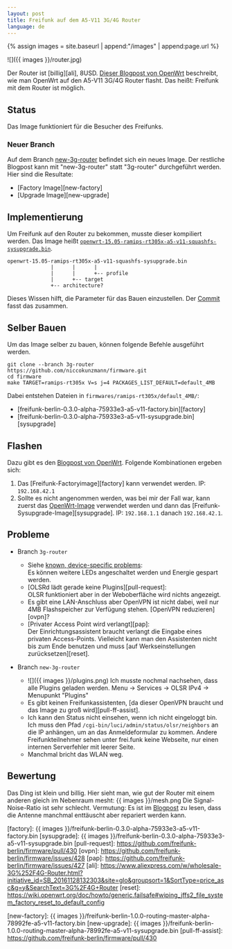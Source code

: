 ```yaml
---
layout: post
title: Freifunk auf dem A5-V11 3G/4G Router
language: de
---
```


{% assign images = site.baseurl | append:"/images" | append:page.url %}

![]({{ images }}/router.jpg)

Der Router ist [billig][ali], 8USD.
[Dieser Blogpost von OpenWrt][blog] beschreibt,
wie man OpenWrt auf den A5-V11 3G/4G Router flasht.
Das heißt: Freifunk mit dem Router ist möglich.

Status
------

Das Image funktioniert für die Besucher des Freifunks.

### Neuer Branch

Auf dem Branch [new-3g-router][new-branch] befindet sich ein neues Image.
Der restliche Blogpost kann mit "new-3g-router" statt "3g-router" durchgeführt werden.
Hier sind die Resultate:
- [Factory Image][new-factory]
- [Upgrade Image][new-upgrade]

Implementierung
---------------

Um Freifunk auf den Router zu bekommen, musste dieser kompiliert werden.
Das Image heißt
[`openwrt-15.05-ramips-rt305x-a5-v11-squashfs-sysupgrade.bin`][openwrt-image].

    openwrt-15.05-ramips-rt305x-a5-v11-squashfs-sysupgrade.bin
                  |      |      |
                  |      |      +-- profile
                  |      +-- target
                  +-- architecture?

Dieses Wissen hilft, die Parameter für das Bauen einzustellen.
Der [Commit][commit] fasst das zusammen.

Selber Bauen
------------

Um das Image selber zu bauen, können folgende Befehle ausgeführt werden.

    git clone --branch 3g-router https://github.com/niccokunzmann/firmware.git
    cd firmware
    make TARGET=ramips-rt305x V=s j=4 PACKAGES_LIST_DEFAULT=default_4MB

Dabei entstehen Dateien in `firmwares/ramips-rt305x/default_4MB/`:

- [freifunk-berlin-0.3.0-alpha-75933e3-a5-v11-factory.bin][factory]
- [freifunk-berlin-0.3.0-alpha-75933e3-a5-v11-sysupgrade.bin][sysupgrade]

Flashen
-------

Dazu gibt es den [Blogpost von OpenWrt][blog].
Folgende Kombinationen ergeben sich:

1. Das [Freifunk-Factoryimage][factory] kann verwendet werden.
   IP: `192.168.42.1`
2. Sollte es nicht angenommen werden, was bei mir der Fall war, kann zuerst das
   [OpenWrt-Image][openwrt-image] verwendet werden und dann das
   [Freifunk-Sysupgrade-Image][sysupgrade].
   IP: `192.168.1.1` danach `192.168.42.1`.

Probleme
--------

- Branch `3g-router`
  - Siehe [known, device-specific problems][blog-problems]:  
    Es können weitere LEDs angeschaltet werden und Energie gespart werden.
  - [OLSRd lädt gerade keine Plugins][pull-request]:  
    OLSR funktioniert aber in der Weboberfläche wird nichts angezeigt.
  - Es gibt eine LAN-Anschluss aber OpenVPN ist nicht dabei, weil nur 4MB
    Flashspeicher zur Verfügung stehen. [OpenVPN reduzieren][ovpn]?
  - [Privater Access Point wird verlangt][pap]:  
    Der Einrichtungsassistent braucht verlangt die Eingabe eines privaten
    Access-Points.
    Vielleicht kann man den Assistenten nicht bis zum Ende benutzen und muss
    [auf Werkseinstellungen zurücksetzen][reset].

- Branch `new-3g-router`
  - ![]({{ images }}/plugins.png)
    Ich musste nochmal nachsehen, dass alle Plugins geladen werden.
    Menu → Services → OLSR IPv4 → Menupunkt "Plugins"
  - Es gibt keinen Freifunkassistenten,
    [da dieser OpenVPN braucht und das Image zu groß wird][pull-ff-assist].
  - Ich kann den Status nicht einsehen, wenn ich nicht eingeloggt bin.
    Ich muss den Pfad `/cgi-bin/luci/admin/status/olsr/neighbors` an die IP
    anhängen, um an das Anmeldeformular zu kommen.
    Andere Freifunkteilnehmer sehen unter frei.funk keine Webseite, nur einen
    internen Serverfehler mit leerer Seite.
  - Manchmal bricht das WLAN weg.

Bewertung
---------

Das Ding ist klein und billig.
Hier sieht man, wie gut der Router mit einem anderen gleich im Nebenraum mesht:
{{ images }}/mesh.png
Die Signal-Noise-Ratio ist sehr schlecht.
Vermutung: Es ist im [Blogpost][blog] zu lesen, dass die Antenne manchmal
enttäuscht aber repariert werden kann.

    
[blog]: https://wiki.openwrt.org/toh/unbranded/a5-v11
[blog-problems]: https://wiki.openwrt.org/toh/unbranded/a5-v11#known_device-specific_problems
[openwrt-image]: http://downloads.openwrt.org/chaos_calmer/15.05/ramips/rt305x/openwrt-15.05-ramips-rt305x-a5-v11-squashfs-sysupgrade.bin
[commit]: https://github.com/niccokunzmann/firmware/commit/9372d44302fc793566ec9614a74950132ab9453f
[factory]: {{ images }}/freifunk-berlin-0.3.0-alpha-75933e3-a5-v11-factory.bin
[sysupgrade]: {{ images }}/freifunk-berlin-0.3.0-alpha-75933e3-a5-v11-sysupgrade.bin
[pull-request]: https://github.com/freifunk-berlin/firmware/pull/430
[ovpn]: https://github.com/freifunk-berlin/firmware/issues/428
[pap]: https://github.com/freifunk-berlin/firmware/issues/427
[ali]: https://www.aliexpress.com/w/wholesale-3G%252F4G-Router.html?initiative_id=SB_20161128132303&site=glo&groupsort=1&SortType=price_asc&g=y&SearchText=3G%2F4G+Router
[reset]: https://wiki.openwrt.org/doc/howto/generic.failsafe#wiping_jffs2_file_system_factory_reset_to_default_config

[new-branch]: https://github.com/niccokunzmann/firmware/commits/new-3g-router
[new-factory]: {{ images }}/freifunk-berlin-1.0.0-routing-master-alpha-78992fe-a5-v11-factory.bin
[new-upgrade]: {{ images }}/freifunk-berlin-1.0.0-routing-master-alpha-78992fe-a5-v11-sysupgrade.bin
[pull-ff-assist]: https://github.com/freifunk-berlin/firmware/pull/430